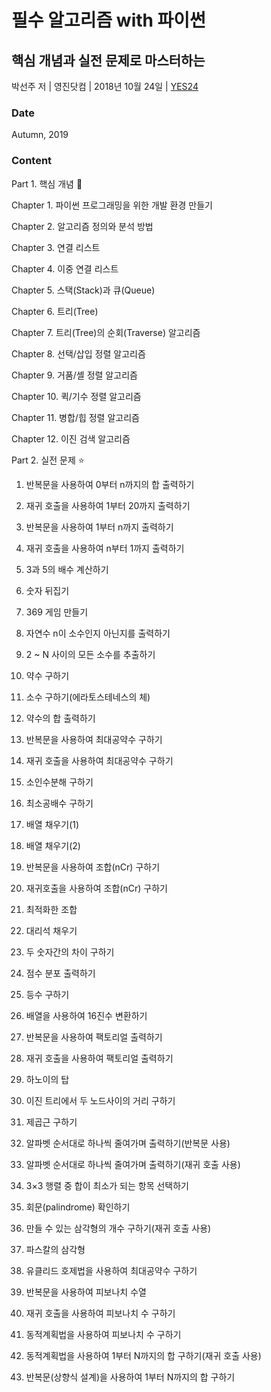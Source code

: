 # 필수 알고리즘 with 파이썬
## 핵심 개념과 실전 문제로 마스터하는
박선주 저 | 영진닷컴 | 2018년 10월 24일 | [YES24](http://www.yes24.com/Product/Goods/65050088)

### Date
Autumn, 2019

### Content

Part 1. 핵심 개념 :construction:

Chapter 1. 파이썬 프로그래밍을 위한 개발 환경 만들기

Chapter 2. 알고리즘 정의와 분석 방법

Chapter 3. 연결 리스트

Chapter 4. 이중 연결 리스트

Chapter 5. 스택(Stack)과 큐(Queue)

Chapter 6. 트리(Tree)

Chapter 7. 트리(Tree)의 순회(Traverse) 알고리즘

Chapter 8. 선택/삽입 정렬 알고리즘

Chapter 9. 거품/셸 정렬 알고리즘

Chapter 10. 퀵/기수 정렬 알고리즘

Chapter 11. 병합/힙 정렬 알고리즘

Chapter 12. 이진 검색 알고리즘

Part 2. 실전 문제 :star:

1. 반복문을 사용하여 0부터 n까지의 합 출력하기

2. 재귀 호출을 사용하여 1부터 20까지 출력하기

3. 반복문을 사용하여 1부터 n까지 출력하기

4. 재귀 호출을 사용하여 n부터 1까지 출력하기

5. 3과 5의 배수 계산하기

6. 숫자 뒤집기

7. 369 게임 만들기

8. 자연수 n이 소수인지 아닌지를 출력하기

9. 2 ~ N 사이의 모든 소수를 추출하기

10. 약수 구하기

11. 소수 구하기(에라토스테네스의 체)

12. 약수의 합 출력하기

13. 반복문을 사용하여 최대공약수 구하기

14. 재귀 호출을 사용하여 최대공약수 구하기

15. 소인수분해 구하기

16. 최소공배수 구하기

17. 배열 채우기(1)

18. 배열 채우기(2)

19. 반복문을 사용하여 조합(nCr) 구하기

20. 재귀호출을 사용하여 조합(nCr) 구하기

21. 최적화한 조합

22. 대리석 채우기

23. 두 숫자간의 차이 구하기

24. 점수 분포 출력하기

25. 등수 구하기

26. 배열을 사용하여 16진수 변환하기

27. 반복문을 사용하여 팩토리얼 출력하기

28. 재귀 호출을 사용하여 팩토리얼 출력하기

29. 하노이의 탑

30. 이진 트리에서 두 노드사이의 거리 구하기

31. 제곱근 구하기

32. 알파벳 순서대로 하나씩 줄여가며 출력하기(반복문 사용)

33. 알파벳 순서대로 하나씩 줄여가며 출력하기(재귀 호출 사용)

34. 3×3 행렬 중 합이 최소가 되는 항목 선택하기

35. 회문(palindrome) 확인하기

36. 만들 수 있는 삼각형의 개수 구하기(재귀 호출 사용)

37. 파스칼의 삼각형

38. 유클리드 호제법을 사용하여 최대공약수 구하기

39. 반복문을 사용하여 피보나치 수열

40. 재귀 호출을 사용하여 피보나치 수 구하기

41. 동적계획법을 사용하여 피보나치 수 구하기

42. 동적계획법을 사용하여 1부터 N까지의 합 구하기(재귀 호출 사용)

43. 반복문(상향식 설계)을 사용하여 1부터 N까지의 합 구하기
